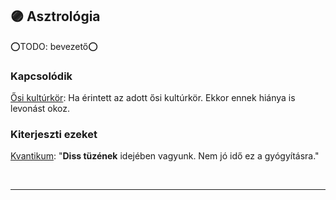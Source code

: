 ## 🟣 Asztrológia

⭕TODO: bevezető⭕

### Kapcsolódik

[Ősi kultúrkör](osi_kulturkor.md): Ha érintett az adott ősi kultúrkör. Ekkor ennek hiánya is levonást okoz.

### Kiterjeszti ezeket

[Kvantikum](../kepzettsegek.szekunder/kvantikum.md): "**Diss tüzének** idejében vagyunk. Nem jó idő ez a gyógyításra."

<br />

---
